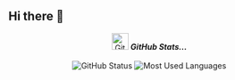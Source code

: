 ## Hi there 👋

<!--
**rs0125/rs0125** is a ✨ _special_ ✨ repository because its `README.md` (this file) appears on your GitHub profile.

Here are some ideas to get you started:

- 🔭 I’m currently working on ...
- 🌱 I’m currently learning ...
- 👯 I’m looking to collaborate on ...
- 🤔 I’m looking for help with ...
- 💬 Ask me about ...
- 📫 How to reach me: ...
- 😄 Pronouns: ...
- ⚡ Fun fact: ...
-->

<p align="center">
<img src="https://media.giphy.com/media/8UHRm5oY4k4FDxq5QG/giphy.gif" width="30px" alt="GitHub-Status"/>&nbsp;<i><b>GitHub Stats...</b></i><br><br>
<img src="https://github-readme-stats.vercel.app/api?username=lostgirljourney&count_private=true&show_icons=true&theme=radical" alt="GitHub Status"/>
<img src = "https://github-readme-stats.vercel.app/api/top-langs/?username=lostgirljourney&show_icons=true&layout=compact&theme=radical" alt="Most Used Languages">
</p>
<!--
